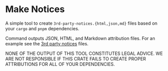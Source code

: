 # Make Notices

A simple tool to create `3rd-party-notices.{html,json,md}` files based on your `cargo` and `pnpm`
dependencies.

Command outputs JSON, HTML, and Markdown attribution files. For an example see the [3rd party
notices](./3rd-party-notices.md) files.

NONE OF THE OUTPUT OF THIS TOOL CONSTITUTES LEGAL ADVICE. WE ARE NOT RESPONSIBLE IF THIS CRATE FAILS
TO CREATE PROPER ATTRIBUTIONS FOR ALL OF YOUR DEPENDENCIES.
